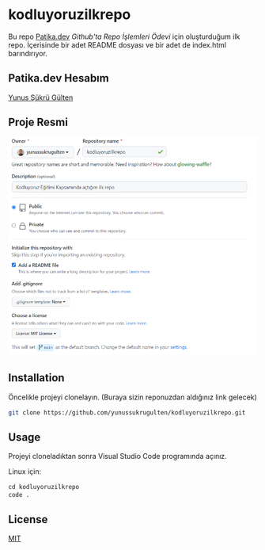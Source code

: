 # kodluyoruzilkrepo

Bu repo [Patika.dev](https://www.patika.dev) *Github'ta Repo İşlemleri Ödevi* için oluşturduğum ilk repo. İçerisinde bir adet README dosyası ve bir adet de index.html barındırıyor.

## Patika.dev Hesabım
[Yunus Şükrü Gülten](https://app.patika.dev/yunussukrugulten)

## Proje Resmi
![github](images/github_patika.png)

## Installation

Öncelikle projeyi clonelayın. (Buraya sizin reponuzdan aldığınız link gelecek)

```bash
git clone https://github.com/yunussukrugulten/kodluyoruzilkrepo.git
```

## Usage

Projeyi cloneladıktan sonra Visual Studio Code programında açınız.

Linux için:
```linux
cd kodluyoruzilkrepo
code .
```

## License
[MIT](https://choosealicense.com/licenses/mit/)